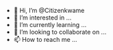 - 👋 Hi, I’m @Citizenkwame
- 👀 I’m interested in ...
- 🌱 I’m currently learning ...
- 💞️ I’m looking to collaborate on ...
- 📫 How to reach me ...

<!---
Citizenkwame/Citizenkwame is a ✨ special ✨ repository because its `README.md` (this file) appears on your GitHub profile.
You can click the Preview link to take a look at your changes.
--->
